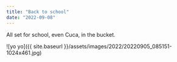 ```yaml
---
title: "Back to school"
date: "2022-09-08"
---
```


All set for school, even Cuca, in the bucket.

![yo yo]({{ site.baseurl }}/assets/images/2022/20220905_085151-1024x461.jpg)
